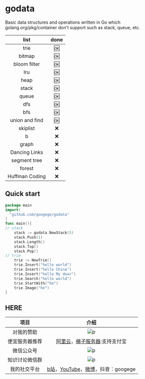 # godata
Basic data structures and operations written in Go which  golang.org/pkg/container don't support such as stack, queue, etc.

|list|done|
|:---:|:---:|
|trie|:ok:|
|bitmap|:ok:|
|bloom filter|:ok:|
|lru|:ok:|
|heap|:ok:|
|stack|:ok:|
|queue|:ok:|
|dfs|:ok:|
|bfs|:ok:|
|union and find|:ok:|
|skiplist|:x:|
|b|:x:|
|graph|:x:|
|Dancing Links|:x:|
|segment tree|:x:|
|forest|:x:|
|Huffman Coding|:x:|
## Quick start
```go
package main
import(
  "github.com/googege/godata"
)
func main(){
// stack
    stack := godata.NewStack(5)
    stack.Push(1)
    stack.Length()
    stack.Top()
    stack.Pop()
// trie
    trie := NewTrie()
    trie.Insert("hello world")
    trie.Insert("hello China")
    trie.Insert("hello My dear")
    trie.Search("hello world")
    trie.StartWith("he")
    trie.Image("he")
}

```
## HERE
|项目|介绍|
|:---:|:---:|
|对我的赞助|![p](https://raw.githubusercontent.com/basicExploration/Demos/master/donate.png)|
|便宜服务器推荐|[阿里云](https://www.aliyun.com/minisite/goods?userCode=ol87kpmz)，[梯子服务器](https://app.cloudcone.com/?ref=2525):支持支付宝|
|微信公众号|![p](https://raw.githubusercontent.com/basicExploration/Demos/master/pluspro.png)|
|知识讨论微信群|![p](https://raw.githubusercontent.com/basicExploration/Demos/master/joinMyGroup.png)|
|我的社交平台|[b站](https://space.bilibili.com/23170151)，[YouTube](https://www.youtube.com/channel/UCM_-pFgD_HZDGD0yxfzguRQ?view_as=subscriber)，[微博](https://weibo.com/imgoogege)，抖音：googege|
